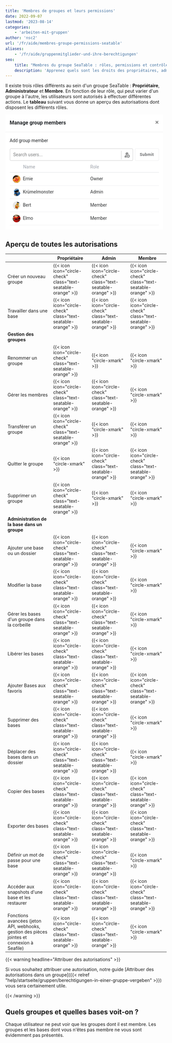 ```yaml
---
title: 'Membres de groupes et leurs permissions'
date: 2022-09-07
lastmod: '2023-08-14'
categories:
    - 'arbeiten-mit-gruppen'
author: 'nsc2'
url: '/fr/aide/membres-groupe-permissions-seatable'
aliases:
    - '/fr/aide/gruppenmitglieder-und-ihre-berechtigungen'
seo:
    title: "Membres du groupe SeaTable : rôles, permissions et contrôle d'accès détaillés"
    description: 'Apprenez quels sont les droits des propriétaires, administrateurs et membres dans les groupes SeaTable avec table de permissions complète et conseils de gestion.'
---
```


Il existe trois rôles différents au sein d'un groupe SeaTable : **Propriétaire**, **Administrateur** et **Membre**. En fonction de leur rôle, qui peut varier d'un groupe à l'autre, les utilisateurs sont autorisés à effectuer différentes actions. Le **tableau** suivant vous donne un aperçu des autorisations dont disposent les différents rôles.

![Gérer les membres du groupe](images/manage-group-members.png)

## Aperçu de toutes les autorisations

|                                                                                             | Propriétaire                                                  | Admin                                                         | Membre                                                        |
| ------------------------------------------------------------------------------------------- | ------------------------------------------------------------- | ------------------------------------------------------------- | ------------------------------------------------------------- |
| Créer un nouveau groupe                                                                     | {{< icon icon="circle-check" class="text-seatable-orange" >}} | {{< icon icon="circle-check" class="text-seatable-orange" >}} | {{< icon icon="circle-check" class="text-seatable-orange" >}} |
| Travailler dans une base                                                                    | {{< icon icon="circle-check" class="text-seatable-orange" >}} | {{< icon icon="circle-check" class="text-seatable-orange" >}} | {{< icon icon="circle-check" class="text-seatable-orange" >}} |
| **Gestion des groupes**                                                                     |                                                               |                                                               |                                                               |
| Renommer un groupe                                                                          | {{< icon icon="circle-check" class="text-seatable-orange" >}} | {{< icon "circle-xmark" >}}                                   | {{< icon "circle-xmark" >}}                                   |
| Gérer les membres                                                                           | {{< icon icon="circle-check" class="text-seatable-orange" >}} | {{< icon icon="circle-check" class="text-seatable-orange" >}} | {{< icon "circle-xmark" >}}                                   |
| Transférer un groupe                                                                        | {{< icon icon="circle-check" class="text-seatable-orange" >}} | {{< icon "circle-xmark" >}}                                   | {{< icon "circle-xmark" >}}                                   |
| Quitter le groupe                                                                           | {{< icon "circle-xmark" >}}                                   | {{< icon icon="circle-check" class="text-seatable-orange" >}} | {{< icon icon="circle-check" class="text-seatable-orange" >}} |
| Supprimer un groupe                                                                         | {{< icon icon="circle-check" class="text-seatable-orange" >}} | {{< icon "circle-xmark" >}}                                   | {{< icon "circle-xmark" >}}                                   |
| **Administration de la base dans un groupe**                                                |                                                               |                                                               |                                                               |
| Ajouter une base ou un dossier                                                              | {{< icon icon="circle-check" class="text-seatable-orange" >}} | {{< icon icon="circle-check" class="text-seatable-orange" >}} | {{< icon "circle-xmark" >}}                                   |
| Modifier la base                                                                            | {{< icon icon="circle-check" class="text-seatable-orange" >}} | {{< icon icon="circle-check" class="text-seatable-orange" >}} | {{< icon "circle-xmark" >}}                                   |
| Gérer les bases d'un groupe dans la corbeille                                               | {{< icon icon="circle-check" class="text-seatable-orange" >}} | {{< icon icon="circle-check" class="text-seatable-orange" >}} | {{< icon "circle-xmark" >}}                                   |
| Libérer les bases                                                                           | {{< icon icon="circle-check" class="text-seatable-orange" >}} | {{< icon icon="circle-check" class="text-seatable-orange" >}} | {{< icon "circle-xmark" >}}                                   |
| Ajouter Bases aux favoris                                                                   | {{< icon icon="circle-check" class="text-seatable-orange" >}} | {{< icon icon="circle-check" class="text-seatable-orange" >}} | {{< icon icon="circle-check" class="text-seatable-orange" >}} |
| Supprimer des bases                                                                         | {{< icon icon="circle-check" class="text-seatable-orange" >}} | {{< icon icon="circle-check" class="text-seatable-orange" >}} | {{< icon "circle-xmark" >}}                                   |
| Déplacer des bases dans un dossier                                                          | {{< icon icon="circle-check" class="text-seatable-orange" >}} | {{< icon icon="circle-check" class="text-seatable-orange" >}} | {{< icon "circle-xmark" >}}                                   |
| Copier des bases                                                                            | {{< icon icon="circle-check" class="text-seatable-orange" >}} | {{< icon icon="circle-check" class="text-seatable-orange" >}} | {{< icon icon="circle-check" class="text-seatable-orange" >}} |
| Exporter des bases                                                                          | {{< icon icon="circle-check" class="text-seatable-orange" >}} | {{< icon icon="circle-check" class="text-seatable-orange" >}} | {{< icon icon="circle-check" class="text-seatable-orange" >}} |
| Définir un mot de passe pour une base                                                       | {{< icon icon="circle-check" class="text-seatable-orange" >}} | {{< icon icon="circle-check" class="text-seatable-orange" >}} | {{< icon "circle-xmark" >}}                                   |
| Accéder aux snapshots d'une base et les restaurer                                           | {{< icon icon="circle-check" class="text-seatable-orange" >}} | {{< icon icon="circle-check" class="text-seatable-orange" >}} | {{< icon icon="circle-check" class="text-seatable-orange" >}} |
| Fonctions avancées (jeton API, webhooks, gestion des pièces jointes et connexion à Seafile) | {{< icon icon="circle-check" class="text-seatable-orange" >}} | {{< icon icon="circle-check" class="text-seatable-orange" >}} | {{< icon "circle-xmark" >}}                                   |

{{< warning  headline="Attribuer des autorisations" >}}

Si vous souhaitez attribuer une autorisation, notre guide [Attribuer des autorisations dans un groupe]({{< relref "help/startseite/gruppen/berechtigungen-in-einer-gruppe-vergeben" >}}) vous sera certainement utile.

{{< /warning >}}

## Quels groupes et quelles bases voit-on ?

Chaque utilisateur ne peut voir que les groupes dont il est membre. Les groupes et les bases dont vous n'êtes pas membre ne vous sont évidemment pas présentés.
